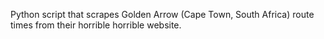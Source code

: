 Python script that scrapes Golden Arrow (Cape Town, South Africa) route times from their horrible horrible website.
